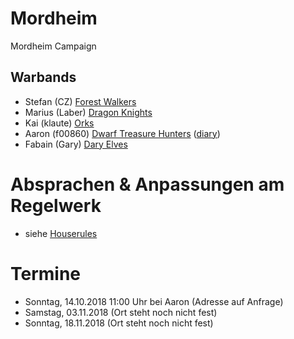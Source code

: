 # Mordheim
Mordheim Campaign

## Warbands

* Stefan (CZ) [Forest Walkers](/Stefan/Forest-Walkers.md)
* Marius (Laber) [Dragon Knights](/Marius/Dragon%20Knights)
* Kai (klaute) [Orks](/kai/kai-orks_mostly_epic_and_goblins.md)
* Aaron (f00860) [Dwarf Treasure Hunters](/aaron-f00860/warband-the-smashing-skull.md) ([diary](/aaron-f00860/diary.md))
* Fabain (Gary) [Dary Elves](/Fabian/Dark%20Elves.md)

# Absprachen & Anpassungen am Regelwerk

* siehe [Houserules](/Dokumente/Houserules.md)

# Termine

* Sonntag, 14.10.2018 11:00 Uhr bei Aaron (Adresse auf Anfrage)
* Samstag, 03.11.2018 (Ort steht noch nicht fest)
* Sonntag, 18.11.2018 (Ort steht noch nicht fest)
